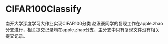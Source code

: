 # CIFAR100Classify
南开大学深度学习大作业实现CIFAR100分类
赵泳豪同学的复现工作在apple.zhao分支进行，相关提交记录均在apple.zhao分支，主分支中只有复现文件没有相关提交记录。
